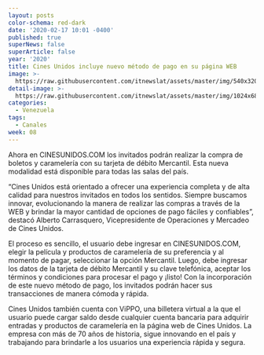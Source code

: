 ```yaml
---
layout: posts
color-schema: red-dark
date: '2020-02-17 10:01 -0400'
published: true
superNews: false
superArticle: false
year: '2020'
title: Cines Unidos incluye nuevo método de pago en su página WEB
image: >-
  https://raw.githubusercontent.com/itnewslat/assets/master/img/540x320/Mercantil-CInes-Unidos-p.jpg
detail-image: >-
  https://raw.githubusercontent.com/itnewslat/assets/master/img/1024x680/Mercantil-CInes-Unidos-g.jpg
categories:
  - Venezuela
tags:
  - Canales
week: 08
---
```

Ahora en CINESUNIDOS.COM los invitados podrán realizar la compra de boletos y caramelería con su tarjeta de débito Mercantil. Esta nueva modalidad está disponible para todas las salas del país. 

“Cines Unidos está orientado a ofrecer una experiencia completa y de alta calidad para nuestros invitados en todos los sentidos. Siempre buscamos innovar, evolucionando la manera de realizar las compras a través de la WEB y brindar la mayor cantidad de opciones de pago fáciles y confiables”, destacó Alberto Carrasquero, Vicepresidente de Operaciones y Mercadeo de Cines Unidos.

El proceso es sencillo, el usuario debe ingresar en CINESUNIDOS.COM, elegir la película y productos de caramelería de su preferencia y al momento de pagar, seleccionar la opción Mercantil. Luego, debe ingresar los datos de la tarjeta de débito Mercantil y su clave telefónica, aceptar los términos y condiciones para procesar el pago y ¡listo! Con la incorporación de este nuevo método de pago, los invitados podrán hacer sus transacciones de manera cómoda y rápida.

Cines Unidos también cuenta con ViPPO, una billetera virtual a la que el usuario puede cargar saldo desde cualquier cuenta bancaria para adquirir entradas y productos de caramelería en la página web de Cines Unidos.
La empresa con más de 70 años de historia, sigue innovando en el país y trabajando para brindarle a los usuarios una experiencia rápida y segura. 